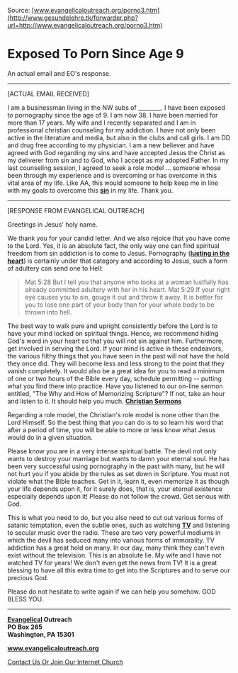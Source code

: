 <!--t Exposed To Porn Since Age 9 t-->
<!--d  d-->

Source: [www.evangelicaloutreach.org/porno3.htm](http://www.gesundelehre.tk/forwarder.php?url=http://www.evangelicaloutreach.org/porno3.htm)

# Exposed To Porn Since Age 9

An actual email and EO's response.

* * *

[ACTUAL EMAIL RECEIVED]

 I am a businessman living in the NW subs of ________. I have been exposed to pornography since the age of 9\. I am now 38\. I have been married for more than 17 years. My wife and I recently separated and I am in professional christian counseling for my addiction. I have not only been active in the literature and media, but also in the clubs and call girls. I am DD and drug free according to my physician. I am a new believer and have agreed with God regarding my sins and have accepted Jesus the Christ as my deliverer from sin and to God, who I accept as my adopted Father. In my last counseling session, I agreed to seek a role model ... someone whose been through my experience and is overcoming or has overcome in this vital area of my life. Like AA, this would someone to help keep me in line with my goals to overcome this **[sin](http://www.gesundelehre.tk/forwarder.php?url=http://www.evangelicaloutreach.org/sin.html)** in my life. Thank you.

* * *

[RESPONSE FROM EVANGELICAL OUTREACH]

 Greetings in Jesus' holy name.

We thank you for your candid letter. And we also rejoice that you have come to the Lord. Yes, it is an absolute fact, the only way one can find spiritual freedom from sin addiction is to come to Jesus. Pornography (**[lusting in the heart](http://www.gesundelehre.tk/forwarder.php?url=http://www.evangelicaloutreach.org/lust.html)**) is certainly under that category and according to Jesus, such a form of adultery can send one to Hell:

> Mat 5:28 But I tell you that anyone who looks at a woman lustfully has already committed adultery with her in his heart. Mat 5:29 If your right eye causes you to sin, gouge it out and throw it away. It is better for you to lose one part of your body than for your whole body to be thrown into hell.

The best way to walk pure and upright consistently before the Lord is to have your mind locked on spiritual things. Hence, we recommend hiding God's word in your heart so that you will not sin against him. Furthermore, get involved in serving the Lord. If your mind is active in these endeavors, the various filthy things that you have seen in the past will not have the hold they once did. They will become less and less strong to the point that they vanish completely. It would also be a great idea for you to read a minimum of one or two hours of the Bible every day, schedule permitting -- putting what you find there into practice. Have you listened to our on-line sermon entitled, "The Why and How of Memorizing Scripture"? If not, take an hour and listen to it. It should help you much. **[Christian Sermons](http://www.gesundelehre.tk/forwarder.php?url=http://www.evangelicaloutreach.org/sermons.html)**

Regarding a role model, the Christian's role model is none other than the Lord Himself. So the best thing that you can do is to so learn his word that after a period of time, you will be able to more or less know what Jesus would do in a given situation.

Please know you are in a very intense spiritual battle. The devil not only wants to destroy your marriage but wants to damn your eternal soul. He has been very successful using pornography in the past with many, but he will not hurt you if you abide by the rules as set down in Scripture. You must not violate what the Bible teaches. Get in it, learn it, even memorize it as though your life depends upon it, for it surely does, that is, your eternal existence especially depends upon it! Please do not follow the crowd. Get serious with God.

This is what you need to do, but you also need to cut out various forms of satanic temptation, even the subtle ones, such as watching **[TV](http://www.gesundelehre.tk/forwarder.php?url=http://www.evangelicaloutreach.org/tv.htm)** and listening to secular music over the radio. These are two very powerful mediums in which the devil has seduced many into various forms of immorality. TV addiction has a great hold on many. In our day, many think they can't even exist without the television. This is an absolute lie. My wife and I have not watched TV for years! We don't even get the news from TV! It is a great blessing to have all this extra time to get into the Scriptures and to serve our precious God.

Please do not hesitate to write again if we can help you somehow. GOD BLESS YOU.

* * *

**[Evangelical](http://www.gesundelehre.tk/forwarder.php?url=http://www.evangelicaloutreach.org/index.html) Outreach**  
**PO Box 265**  
**Washington, PA 15301**

**www.evangelicaloutreach.org**

[Contact Us Or Join Our Internet Church](http://www.gesundelehre.tk/forwarder.php?url=http://www.evangelicaloutreach.org/contact.html)